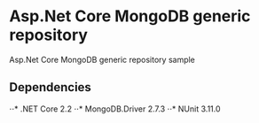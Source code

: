 # Asp.Net Core MongoDB generic repository
Asp.Net Core MongoDB generic repository sample


Dependencies
------------
⋅⋅* .NET Core 2.2
⋅⋅* MongoDB.Driver 2.7.3
⋅⋅* NUnit 3.11.0

